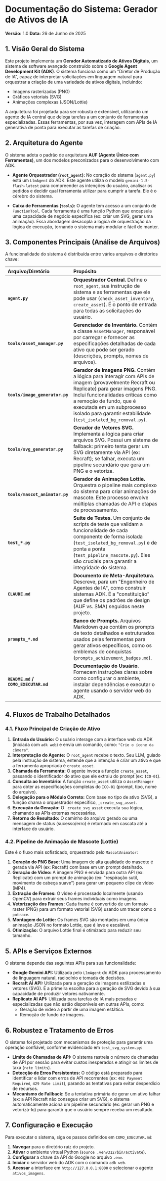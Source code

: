 # Documentação do Sistema: Gerador de Ativos de IA

**Versão:** 1.0
**Data:** 26 de Junho de 2025

## 1. Visão Geral do Sistema

Este projeto implementa um **Gerador Automatizado de Ativos Digitais**, um sistema de software avançado construído sobre o **Google Agent Development Kit (ADK)**. O sistema funciona como um "Diretor de Produção de IA", capaz de interpretar solicitações em linguagem natural para orquestrar a criação de uma variedade de ativos digitais, incluindo:

*   Imagens rasterizadas (PNG)
*   Gráficos vetoriais (SVG)
*   Animações complexas (JSON/Lottie)

A arquitetura foi projetada para ser robusta e extensível, utilizando um agente de IA central que delega tarefas a um conjunto de ferramentas especializadas. Essas ferramentas, por sua vez, interagem com APIs de IA generativa de ponta para executar as tarefas de criação.

## 2. Arquitetura do Agente

O sistema adota o padrão de arquitetura **AUF (Agente Único com Ferramentas)**, um dos modelos preconizados para o desenvolvimento com ADK.

*   **Agente Orquestrador (`root_agent`):** No coração do sistema (`agent.py`) está um `LlmAgent` do ADK. Este agente utiliza o modelo `gemini-1.5-flash-latest` para compreender as intenções do usuário, analisar os pedidos e decidir qual ferramenta utilizar para cumprir a tarefa. Ele é o cérebro do sistema.

*   **Caixa de Ferramentas (`tools`):** O agente tem acesso a um conjunto de `FunctionTool`. Cada ferramenta é uma função Python que encapsula uma capacidade de negócio específica (ex: criar um SVG, gerar uma animação). Essa abordagem desacopla a lógica de orquestração da lógica de execução, tornando o sistema mais modular e fácil de manter.

## 3. Componentes Principais (Análise de Arquivos)

A funcionalidade do sistema é distribuída entre vários arquivos e diretórios chave:

| Arquivo/Diretório | Propósito |
| :--- | :--- |
| **`agent.py`** | **Orquestrador Central.** Define o `root_agent`, sua instrução de sistema e as ferramentas que ele pode usar (`check_asset_inventory`, `create_asset`). É o ponto de entrada para todas as solicitações do usuário. |
| **`tools/asset_manager.py`** | **Gerenciador de Inventário.** Contém a classe `AssetManager`, responsável por carregar e fornecer as especificações detalhadas de cada ativo que pode ser gerado (descrições, prompts, nomes de arquivos). |
| **`tools/image_generator.py`** | **Gerador de Imagens PNG.** Contém a lógica para interagir com APIs de imagem (provavelmente Recraft ou Replicate) para gerar imagens PNG. Inclui funcionalidades críticas como a remoção de fundo, que é executada em um subprocesso isolado para garantir estabilidade (`test_isolated_bg_removal.py`). |
| **`tools/svg_generator.py`** | **Gerador de Vetores SVG.** Implementa a lógica para criar arquivos SVG. Possui um sistema de fallback: primeiro tenta gerar um SVG diretamente via API (ex: Recraft); se falhar, executa um pipeline secundário que gera um PNG e o vetoriza. |
| **`tools/mascot_animator.py`** | **Gerador de Animações Lottie.** Orquestra o pipeline mais complexo do sistema para criar animações de mascote. Este processo envolve múltiplas chamadas de API e etapas de processamento. |
| **`test_*.py`** | **Suíte de Testes.** Um conjunto de scripts de teste que validam a funcionalidade de cada componente de forma isolada (`test_isolated_bg_removal.py`) e de ponta a ponta (`test_pipeline_mascote.py`). Eles são cruciais para garantir a integridade do sistema. |
| **`CLAUDE.md`** | **Documento de Meta-Arquitetura.** Descreve, para um "Engenheiro de Agentes de IA", como construir sistemas ADK. É a "constituição" que define os padrões de design (AUF vs. SMA) seguidos neste projeto. |
| **`prompts_*.md`** | **Banco de Prompts.** Arquivos Markdown que contêm os prompts de texto detalhados e estruturados usados pelas ferramentas para gerar ativos específicos, como os emblemas de conquistas (`prompts_achievement_badges.md`). |
| **`README.md` / `COMO_EXECUTAR.md`** | **Documentação do Usuário.** Fornecem instruções claras sobre como configurar o ambiente, instalar dependências e executar o agente usando o servidor web do ADK. |

## 4. Fluxos de Trabalho Detalhados

### 4.1. Fluxo Principal de Criação de Ativo

1.  **Entrada do Usuário:** O usuário interage com a interface web do ADK (iniciada com `adk web`) e envia um comando, como: `"Crie o ícone da câmera"`.
2.  **Interpretação do Agente:** O `root_agent` recebe o texto. Seu LLM, guiado pela instrução de sistema, entende que a intenção é criar um ativo e que a ferramenta apropriada é `create_asset`.
3.  **Chamada da Ferramenta:** O agente invoca a função `create_asset`, passando o identificador do ativo que ele extraiu do prompt (ex: `ICO-01`).
4.  **Consulta ao Inventário:** A função `create_asset` utiliza o `AssetManager` para obter as especificações completas do `ICO-01` (prompt, tipo, nome do arquivo).
5.  **Delegação para o Módulo Correto:** Com base no tipo de ativo (SVG), a função chama o orquestrador específico, `_create_svg_asset`.
6.  **Execução da Geração:** O `_create_svg_asset` executa sua lógica, chamando as APIs externas necessárias.
7.  **Retorno do Resultado:** O caminho do arquivo gerado ou uma mensagem de status (sucesso/erro) é retornado em cascata até a interface do usuário.

### 4.2. Pipeline de Animação de Mascote (Lottie)

Este é o fluxo mais sofisticado, orquestrado pelo `MascotAnimator`:

1.  **Geração do PNG Base:** Uma imagem de alta qualidade do mascote é gerada via API (ex: Recraft) com base em um prompt detalhado.
2.  **Geração de Vídeo:** A imagem PNG é enviada para outra API (ex: Replicate) com um prompt de animação (ex: "respiração sutil, movimento de cabeça suave") para gerar um pequeno clipe de vídeo (MP4).
3.  **Extração de Frames:** O vídeo é processado localmente (usando OpenCV) para extrair seus frames individuais como imagens.
4.  **Vetorização dos Frames:** Cada frame é convertido de um formato raster (PNG) para um formato vetorial (SVG) usando um tracer como o `potrace`.
5.  **Montagem do Lottie:** Os frames SVG são montados em uma única animação JSON no formato Lottie, que é leve e escalável.
6.  **Otimização:** O arquivo Lottie final é otimizado para reduzir seu tamanho.

## 5. APIs e Serviços Externos

O sistema depende das seguintes APIs para sua funcionalidade:

*   **Google Gemini API:** Utilizada pelo `LlmAgent` do ADK para processamento de linguagem natural, raciocínio e tomada de decisões.
*   **Recraft AI API:** Utilizada para a geração de imagens estilizadas e vetores (SVG). É a primeira escolha para a geração de SVG devido à sua capacidade de produzir vetores nativamente.
*   **Replicate AI API:** Utilizada para tarefas de IA mais pesadas e especializadas que não estão disponíveis em outras APIs, como:
    *   Geração de vídeo a partir de uma imagem estática.
    *   Remoção de fundo de imagens.

## 6. Robustez e Tratamento de Erros

O sistema foi projetado com mecanismos de proteção para garantir uma operação confiável, conforme evidenciado em `test_svg_system.py`:

*   **Limite de Chamadas de API:** O sistema rastreia o número de chamadas de API por sessão para evitar custos inesperados e atingir os limites de taxa (`rate limits`).
*   **Detecção de Erros Persistentes:** O código está preparado para identificar e lidar com erros de API recorrentes (ex: `402 Payment Required`, `429 Rate Limit`), parando as tentativas para evitar desperdício de recursos.
*   **Mecanismo de Fallback:** Se a tentativa primária de gerar um ativo falhar (ex: a API Recraft não consegue criar um SVG), o sistema automaticamente aciona um pipeline secundário (ex: gerar um PNG e vetorizá-lo) para garantir que o usuário sempre receba um resultado.

## 7. Configuração e Execução

Para executar o sistema, siga os passos definidos em `COMO_EXECUTAR.md`:

1.  **Navegar** para o diretório raiz do projeto.
2.  **Ativar** o ambiente virtual Python (`source .venv312/bin/activate`).
3.  **Configurar** a chave da API do Google no arquivo `.env`.
4.  **Iniciar** o servidor web do ADK com o comando `adk web`.
5.  **Acessar** a interface em `http://127.0.0.1:8000` e selecionar o agente `ativos_imagens`.
